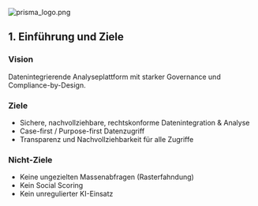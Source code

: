 ![prisma_logo.png](../assets/prisma_logo2.png)

## 1. Einführung und Ziele
### Vision
Datenintegrierende Analyseplattform mit starker Governance und Compliance-by-Design.

### Ziele
- Sichere, nachvollziehbare, rechtskonforme Datenintegration & Analyse
- Case-first / Purpose-first Datenzugriff
- Transparenz und Nachvollziehbarkeit für alle Zugriffe

### Nicht-Ziele
- Keine ungezielten Massenabfragen (Rasterfahndung)
- Kein Social Scoring
- Kein unregulierter KI-Einsatz  